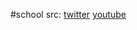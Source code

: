 #school
src: [twitter](https://twitter.com/BahramShakerin/status/1667162478969495555?s=20) [youtube](https://www.youtube.com/watch?v=dJ5lnCaxEUQ&list=PL1TnhG8zyyNxnhHGZze1tAlYrXTXwxhn0&index=1)

